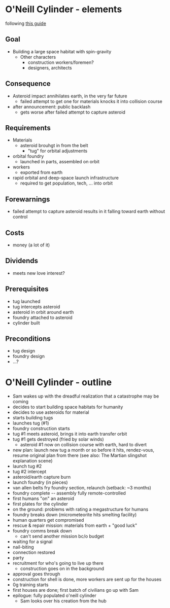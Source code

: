 # O'Neill Cylinder - elements

following [this guide](https://www.how-to-write-a-book-now.com/plot-outline.html)

## Goal
- Building a large space habitat with spin-gravity
    + Other characters
        + construction workers/foremen?
        + designers, architects

## Consequence
- Asteroid impact annihilates earth, in the very far future
    + failed attempt to get one for materials knocks it into collision course
- after announcement: public backlash
    + gets worse after failed attempt to capture asteroid

## Requirements
- Materials
    + asteroid brouhgt in from the belt
        * "tug" for orbital adjustments
- orbital foundry
    + launched in parts, assembled on orbit
- workers
    + exported from earth
- rapid orbital and deep-space launch infrastructure
    + required to get population, tech, ... into orbit

## Forewarnings
- failed attempt to capture asteroid results in it falling toward earth without control

## Costs
- money (a lot of it)

## Dividends
- meets new love interest?

## Prerequisites
- tug launched
- tug intercepts asteroid
- asteroid in orbit around earth
- foundry attached to asteroid
- cylinder built

## Preconditions
- tug design
- foundry design
- ...?


# O'Neill Cylinder - outline
- Sam wakes up with the dreadful realization that a catastrophe may be coming
- decides to start building space habitats for humanity
- decides to use asteroids for material
- starts building tugs
- launches tug (#1)
- foundry construction starts
- tug #1 meets asteroid, brings it into earth transfer orbit
- tug #1 gets destroyed (fried by solar winds)
    + asteroid #1 now on collision course with earth, hard to divert
- new plan: launch new tug a month or so before it hits, rendez-vous, resume original plan from there (see also: The Martian slingshot explanation scene)
- launch tug #2
- tug #2 intercept
- asteroid/earth capture burn
- launch foundry (in pieces)
- van allen belts fry foundry section, relaunch (setback: ~3 months)
- foundry complete -- assembly fully remote-controlled
- first humans "on" an asteroid
- first plates for the cylinder
- on the ground: problems with rating a megastructure for humans
- foundry breaks down (micrometeorite hits smelting facility)
- human quarters get compromised
- rescue & repair mission: materials from earth + "good luck"
- foundry comms break down
    + can't send another mission bc/o budget
- waiting for a signal
- nail-biting
- connection restored
- party
- recruitment for who's going to live up there
    + construction goes on in the background
- approval goes through
- construction for shell is done, more workers are sent up for the houses
- 0g training starts
- first houses are done; first batch of civilians go up with Sam
- epilogue: fully populated o'neill cylinder
    + Sam looks over his creation from the hub
